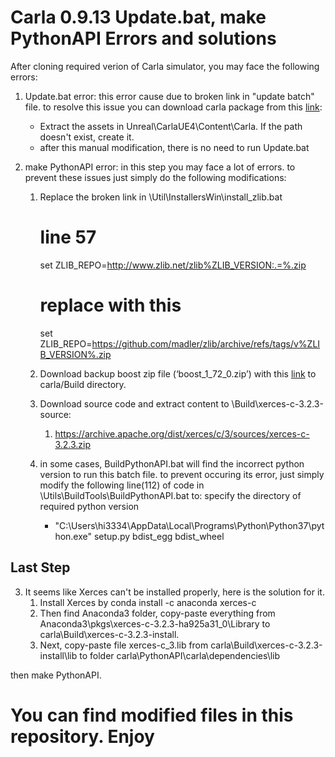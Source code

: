 # Carla 0.9.13 Update.bat, make PythonAPI Errors and solutions
After cloning required verion of Carla simulator, you may face the following errors:
1. Update.bat error: this error cause due to broken link in "update batch" file. to resolve this issue you can download carla package from this [link](http://carla-assets.s3.us-east-005.backblazeb2.com/20211112_d5cfa12.tar.gz):
   * Extract the assets in Unreal\CarlaUE4\Content\Carla. If the path doesn't exist, create it.
   * after this manual modification, there is no need to run Update.bat

2. make PythonAPI error: in this step you may face a lot of errors. to prevent these issues just simply do the following modifications:
   1. Replace the broken link in <path-to-carla>\Util\InstallersWin\install_zlib.bat
      # line 57
      set ZLIB_REPO=http://www.zlib.net/zlib%ZLIB_VERSION:.=%.zip
      # replace with this
      set ZLIB_REPO=https://github.com/madler/zlib/archive/refs/tags/v%ZLIB_VERSION%.zip

   2. Download backup boost zip file (‘boost_1_72_0.zip’) with this [link](https://carla-releases.s3.us-east-005.backblazeb2.com/Backup/boost_1_72_0.zip) to carla/Build directory.
   3. Download source code and extract content to <path-to-carla>\Build\xerces-c-3.2.3-source:
      1. https://archive.apache.org/dist/xerces/c/3/sources/xerces-c-3.2.3.zip

    4. in some cases, BuildPythonAPI.bat will find the incorrect python version to run this batch file. to prevent occuring its error, just simply modify the following line(112) of code in <path-to-carla>\Utils\BuildTools\BuildPythonAPI.bat to: specify the directory of required python version
          * "C:\Users\hi3334\AppData\Local\Programs\Python\Python37\python.exe" setup.py bdist_egg bdist_wheel
      
  ## Last Step ##
   3. It seems like Xerces can't be installed properly, here is the solution for it.
      1. Install Xerces by conda install -c anaconda xerces-c
      2. Then find Anaconda3 folder, copy-paste everything from Anaconda3\pkgs\xerces-c-3.2.3-ha925a31_0\Library to carla\Build\xerces-c-3.2.3-install.
      3. Next, copy-paste file xerces-c_3.lib from carla\Build\xerces-c-3.2.3-install\lib to folder carla\PythonAPI\carla\dependencies\lib

then make PythonAPI.
# You can find modified files in this repository. Enjoy
